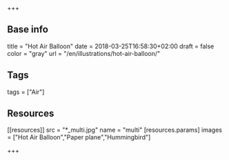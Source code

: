 +++

## Base info
title = "Hot Air Balloon"
date = 2018-03-25T16:58:30+02:00
draft = false
color = "gray"
url = "/en/illustrations/hot-air-balloon/"

## Tags
tags = ["Air"]

## Resources
[[resources]]
  src = "*_multi.jpg"
  name = "multi"
 [resources.params]
    images = ["Hot Air Balloon","Paper plane","Hummingbird"]

+++


